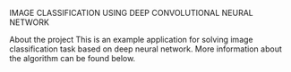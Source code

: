 IMAGE CLASSIFICATION USING DEEP CONVOLUTIONAL NEURAL NETWORK

About the project
This is an example application for solving image classification task based on deep neural network. More information about the algorithm can be found below. 
